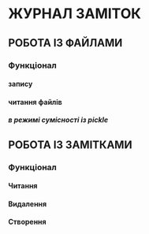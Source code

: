 # ЖУРНАЛ ЗАМІТОК

## РОБОТА ІЗ ФАЙЛАМИ

### Функціонал 
#### запису
#### читання файлів 
##### в режимі сумісності із pickle

## РОБОТА ІЗ ЗАМІТКАМИ

### Функціонал

#### Читання

#### Видалення

#### Створення